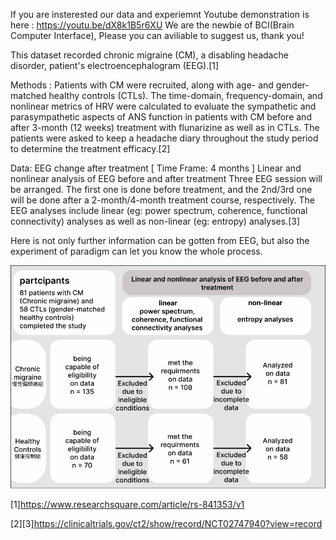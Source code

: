 If you are insterested our data and experiemnt
Youtube demonstration is here :
https://youtu.be/dX8k1B5r6XU
We are the newbie of BCI(Brain Computer Interface),
Please you can aviliable to suggest us, thank you!

This dataset recorded chronic migraine (CM), a disabling headache disorder, patient's electroencephalogram (EEG).[1]

Methods : Patients with CM were recruited, along with age- and gender-matched healthy controls (CTLs). The time-domain, frequency-domain, and nonlinear metrics of HRV were calculated to evaluate the sympathetic and parasympathetic aspects of ANS function in patients with CM before and after 3-month (12 weeks) treatment with flunarizine as well as in CTLs. The patients were asked to keep a headache diary throughout the study period to determine the treatment efficacy.[2]

Data: EEG change after treatment [ Time Frame: 4 months ]
Linear and nonlinear analysis of EEG before and after treatment
Three EEG session will be arranged. The first one is done before treatment, and the 2nd/3rd one will be done after a 2-month/4-month treatment course, respectively.
The EEG analyses include linear (eg: power spectrum, coherence, functional connectivity) analyses as well as non-linear (eg: entropy) analyses.[3]

Here is not only further information can be gotten from EEG, but also the experiment of paradigm can let you know the whole process.

![image](https://github.com/tingyu653/data/blob/main/Paradigm.jpg)

[1]https://www.researchsquare.com/article/rs-841353/v1

[2][3]https://clinicaltrials.gov/ct2/show/record/NCT02747940?view=record
